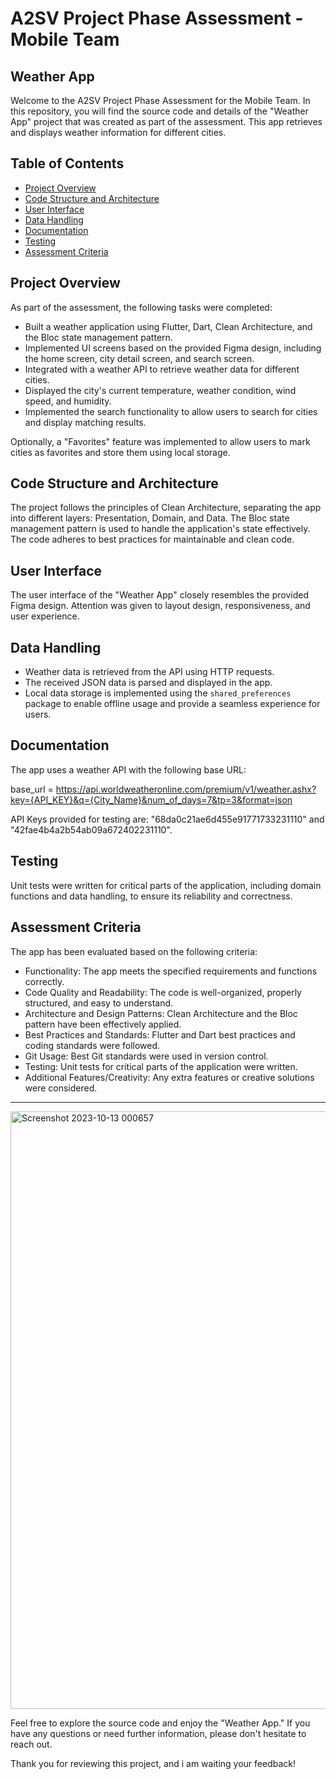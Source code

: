 # A2SV Project Phase Assessment - Mobile Team

## Weather App

Welcome to the A2SV Project Phase Assessment for the Mobile Team. In this repository, you will find the source code and details of the "Weather App" project that was created as part of the assessment. This app retrieves and displays weather information for different cities.

## Table of Contents

- [Project Overview](#project-overview)
- [Code Structure and Architecture](#code-structure-and-architecture)
- [User Interface](#user-interface)
- [Data Handling](#data-handling)
- [Documentation](#documentation)
- [Testing](#testing)
- [Assessment Criteria](#assessment-criteria)

## Project Overview

As part of the assessment, the following tasks were completed:

- Built a weather application using Flutter, Dart, Clean Architecture, and the Bloc state management pattern.
- Implemented UI screens based on the provided Figma design, including the home screen, city detail screen, and search screen.
- Integrated with a weather API to retrieve weather data for different cities.
- Displayed the city's current temperature, weather condition, wind speed, and humidity.
- Implemented the search functionality to allow users to search for cities and display matching results.

Optionally, a "Favorites" feature was implemented to allow users to mark cities as favorites and store them using local storage.

## Code Structure and Architecture

The project follows the principles of Clean Architecture, separating the app into different layers: Presentation, Domain, and Data. The Bloc state management pattern is used to handle the application's state effectively. The code adheres to best practices for maintainable and clean code.

## User Interface

The user interface of the "Weather App" closely resembles the provided Figma design. Attention was given to layout design, responsiveness, and user experience.

## Data Handling

- Weather data is retrieved from the API using HTTP requests.
- The received JSON data is parsed and displayed in the app.
- Local data storage is implemented using the `shared_preferences` package to enable offline usage and provide a seamless experience for users.

## Documentation

The app uses a weather API with the following base URL:

base_url = https://api.worldweatheronline.com/premium/v1/weather.ashx?key={API_KEY}&q={City_Name}&num_of_days=7&tp=3&format=json

API Keys provided for testing are: "68da0c21ae6d455e91771733231110" and "42fae4b4a2b54ab09a672402231110".

## Testing

Unit tests were written for critical parts of the application, including domain functions and data handling, to ensure its reliability and correctness.

## Assessment Criteria

The app has been evaluated based on the following criteria:

- Functionality: The app meets the specified requirements and functions correctly.
- Code Quality and Readability: The code is well-organized, properly structured, and easy to understand.
- Architecture and Design Patterns: Clean Architecture and the Bloc pattern have been effectively applied.
- Best Practices and Standards: Flutter and Dart best practices and coding standards were followed.
- Git Usage: Best Git standards were used in version control.
- Testing: Unit tests for critical parts of the application were written.
- Additional Features/Creativity: Any extra features or creative solutions were considered.

---
<img width="956" alt="Screenshot 2023-10-13 000657" src="https://github.com/mintesnot96/a2sv_project_phase_mobile_assessment/assets/96992238/8b0acfd1-5797-4fa8-b7cb-83cdd4af21f9">

Feel free to explore the source code and enjoy the "Weather App." If you have any questions or need further information, please don't hesitate to reach out.

Thank you for reviewing this project, and i am waiting  your feedback!
